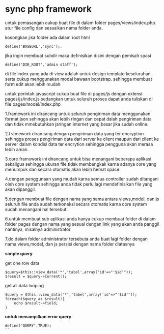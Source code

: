 sync php framework
===========================================================================================

untuk pemasangan cukup buat file di dalam folder pages/views/index.php.
atur file config dan sesuaikan nama folder anda.

kosongkan jika folder ada dalam root html
```
define('BASEURL','sync');.
```
jika ingin membuat subdir maka definisikan disini dengan pemisah spasi
```
define('DIR_ROOT','admin staff');
```
di file index yang ada di view adalah untuk design template keseluruhan serta cukup menggunakan modal bawaan bootstrap. 
sehingga membuat form edit akan lebih mudah

untuk perintah javascript cukup buat file di pages/js dengan extensi pages/js/index.js
sedangkan untuk seluruh proses dapat anda tuliskan di file pages/model/index.php

1.framework ini dirancang untuk seluruh pengiriman data menggunakan format json sehingga akan lebih ringan dan cepat dalah pengiriman data dan tidak mmebutuhkan jaringan internet yang besar jika sudah online.

2.framework dirancang dengan pengiriman data yang ter encryption sehingga proses pengiriman data dari server ke client maupun dari client ke server dalam kondisi data ter encrytion sehingga pengguna akan merasa lebih aman.

3.core framework ini dirancang untuk bisa menangani beberapa aplikasi sekaligus sehingga ukuran file tidak membengkak karna adanya core yang menumpuk dan secara otomatis akan lebih hemat space.

4.dengan penggunaan yang mudah karna semua controller sudah ditangani oleh core system sehingga anda tidak perlu lagi mendefinisikan file yang akan dipanggil.

5.dengan membuat file dengan nama yang sama antara views,model, dan js seluruh file anda sudah terkoneksi secara otomatis karna core system sudah menangani hal tersebut.

6.untuk membuat sub aplikasi anda hanya cukup membuat folder di dalam folder pages dengan nama yang sesuai dengan link yang akan anda panggil nantinya, misalnya administrator

7.do dalam folder administrator tersebuta anda buat lagi folder dengan nama views,model, dan js persisi dengan nama folder diatasnya

**simple query**

get one row data
```
$query=$this::view_data('*','tabel',array('id'=>"'$id'"));
$result = $query->current();
```

get all data looping
```
$query = $this::view_data('*','tabel',array('id'=>"'$id'"));
foreach($query as $result){
    echo $result->field;
}
```
**untuk menampilkan error query**
```
define('QUERY',TRUE);
``

